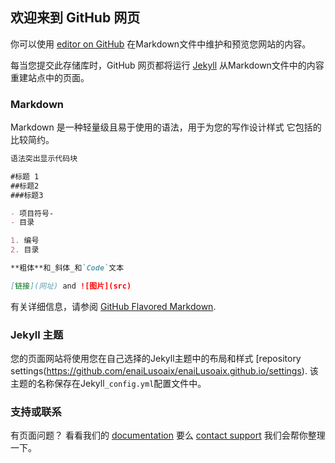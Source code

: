## 欢迎来到 GitHub 网页

你可以使用 [editor on GitHub](https://github.com/enaiLusoaix/enaiLusoaix.github.io/edit/master/README.md) 在Markdown文件中维护和预览您网站的内容。

每当您提交此存储库时，GitHub 网页都将运行 [Jekyll](https://jekyllrb.com/) 从Markdown文件中的内容重建站点中的页面。

### Markdown

Markdown 是一种轻量级且易于使用的语法，用于为您的写作设计样式 它包括的比较简约。

```markdown
语法突出显示代码块

#标题 1
##标题2
###标题3

- 项目符号- 
- 目录

1. 编号
2. 目录

**粗体**和_斜体_和`Code`文本

[链接](网址) and ![图片](src)
```
有关详细信息，请参阅 [GitHub Flavored Markdown](https://guides.github.com/features/mastering-markdown/).

### Jekyll 主题

您的页面网站将使用您在自己选择的Jekyll主题中的布局和样式 
[repository settings(https://github.com/enaiLusoaix/enaiLusoaix.github.io/settings). 该主题的名称保存在Jekyll`_config.yml`配置文件中。

### 支持或联系

有页面问题？ 看看我们的 [documentation](https://help.github.com/categories/github-pages-basics/) 要么 [contact support](https://github.com/contact) 我们会帮你整理一下。
